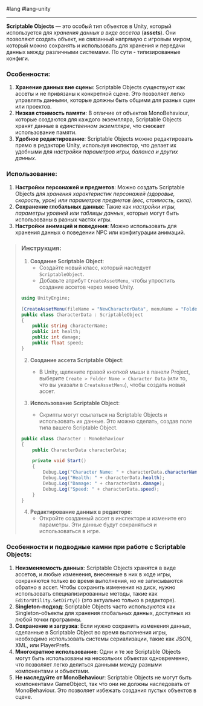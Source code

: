 #lang #lang-unity 

---
**Scriptable Objects** — это особый тип объектов в Unity, который используется для *хранения данных в виде ассетов* (**assets**). Они позволяют создать объект, не связанный напрямую с игровым миром, который можно сохранять и использовать для хранения и передачи данных между различными системами. По сути - типизированные конфиги.

### Особенности:
1. **Хранение данных вне сцены**: Scriptable Objects существуют как ассеты и не привязаны к конкретной сцене. Это позволяет легко управлять данными, которые должны быть общими для разных сцен или проектов.
2. **Низкая стоимость памяти**: В отличие от объектов MonoBehaviour, которые создаются для каждого экземпляра, Scriptable Objects хранят данные в *единственном экземпляре*, что снижает использование памяти.
3. **Удобное редактирование**: Scriptable Objects можно редактировать прямо в редакторе Unity, используя инспектор, что делает их удобными для *настройки параметров игры, баланса и других данных*.

### Использование:
1. **Настройки персонажей и предметов**: Можно создать Scriptable Objects для *хранения характеристик персонажей (здоровье, скорость, урон) или параметров предметов (вес, стоимость, сила).*
2. **Сохранение глобальных данных**: Такие как *настройки игры, параметры уровней или таблицы данных*, которые могут быть использованы в разных частях игры.
3. **Настройки анимаций и поведения**: Можно использовать для хранения данных о поведении NPC или конфигурации анимаций.

> ### Инструкция:
> 
> 1. **Создание Scriptable Object**:
>    - Создайте новый класс, который наследует `ScriptableObject`.
>    - Добавьте атрибут `CreateAssetMenu`, чтобы упростить создание ассетов через меню Unity.
> 
> ```csharp
> using UnityEngine;
> 
> [CreateAssetMenu(fileName = "NewCharacterData", menuName = "FolderName/Character Data", order = 51)]
> public class CharacterData : ScriptableObject
> {
>     public string characterName;
>     public int health;
>     public int damage;
>     public float speed;
> }
> ```
> 
> 2. **Создание ассета Scriptable Object**:
>    - В Unity, щелкните правой кнопкой мыши в панели Project, выберите `Create > Folder Name > Character Data` (или то, что вы указали в `CreateAssetMenu`), чтобы создать новый ассет.
> 
> 3. **Использование Scriptable Object**:
>    - Скрипты могут ссылаться на Scriptable Objects и использовать их данные. Это можно сделать, создав поле типа вашего Scriptable Object.
> 
> ```csharp
> public class Character : MonoBehaviour
> {
>     public CharacterData characterData;
> 
>     private void Start()
>     {
>         Debug.Log("Character Name: " + characterData.characterName);
>         Debug.Log("Health: " + characterData.health);
>         Debug.Log("Damage: " + characterData.damage);
>         Debug.Log("Speed: " + characterData.speed);
>     }
> }
> ```
> 
> 4. **Редактирование данных в редакторе**:
>    - Откройте созданный ассет в инспекторе и измените его параметры. Эти данные будут сохраняться и использоваться в игре.

### Особенности и подводные камни при работе с Scriptable Objects:

1. **Неизменяемость данных**: Scriptable Objects хранятся в виде ассетов, и любые изменения, внесенные в них в ходе игры, сохраняются только во время выполнения, но не записываются обратно в ассет. Чтобы сохранить изменения на диск, нужно использовать специализированные методы, такие как `EditorUtility.SetDirty()` (это актуально только в редакторе).
2. **Singleton-подход**: Scriptable Objects часто используются как Singleton-объекты для хранения глобальных данных, доступных из любой точки программы.
3. **Сохранение и загрузка**: Если нужно сохранить изменения данных, сделанные в Scriptable Object во время выполнения игры, необходимо использовать системы сериализации, такие как JSON, XML, или PlayerPrefs.
4. **Многократное использование**: Одни и те же Scriptable Objects могут быть использованы на нескольких объектах одновременно, что позволяет легко делиться данными между разными компонентами и объектами.
5. **Не наследуйте от MonoBehaviour**: Scriptable Objects не могут быть компонентами GameObject, так что они не должны наследовать от MonoBehaviour. Это позволяет избежать создания пустых объектов в сцене.